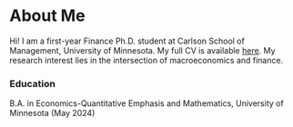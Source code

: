 # About Me
Hi! I am a first-year Finance Ph.D. student at Carlson School of Management, University of Minnesota. My full CV is available [here](/CV081324.pdf). My research interest lies in the intersection of macroeconomics and finance.


### Education
B.A. in Economics-Quantitative Emphasis and Mathematics, University of Minnesota (May 2024) 



